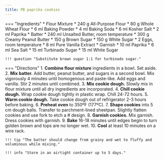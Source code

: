 ```yaml
---
title: PB paprika cookies
---
```

=== "Ingredients"
    * Flour Mixture
        * 240 g All-Purpose Flour
        * 80 g Whole Wheat Flour
        * 6 ml Baking Powder
        * 4 ml Baking Soda
        * 6 ml Kosher Salt
        * 2 ml Paprika
    * Batter
        * 240 ml Unsalted Butter, room temperature
        * 300 g Creamy Peanut Butter
        * 150 g Brown Sugar
        * 150 g White Sugar
        * 2 Eggs, room temperature
        * 8 ml Pure Vanilla Extract
    * Garnish
        * 10 ml Paprika
        * 6 ml Sea Salt
        * 15 ml Turbinado Sugar
        * 15 ml White Sugar

    !!! question "Substitute brown sugar 1:1 for turbinado sugar."

=== "Directions"
    1. **Combine flour mixture** ingredients in a bowl. Set aside.
    2. **Mix batter.** Add butter, peanut butter, and sugars in a second bowl. Mix vigorously 4 minutes until homogenous and paste-like. Add eggs and vanilla. Stir 2 minutes until combined.
    3. **Mix cookie dough.** Slowly mix in flour mixture until all dry ingredients are incorporated.
    4. **Chill cookie dough.** Wrap cookie dough tightly in plastic wrap. Chill 24-72 hours.
    5. **Warm cookie dough.** Take cookie dough out of refrigerator 2-3 hours before baking.
    6. **Preheat oven** to 350ºF (177ºC).
    7. **Shape cookies** into 5 cm dough balls. Transfer to parchment-lined sheetpan. Slightly flatten cookies and use fork to etch a # design.
    8. **Garnish cookies.** Mix garnish. Dress cookies with garnish.
    9. **Bake** 16-18 minutes until edges begin to turn golden brown and tops are no longer wet.
    10. **Cool** at least 10 minutes on a wire rack.

    !!! tip "The batter should change from grainy and wet to fluffy and voluminous while mixing."

    !!! info "Store in an airtight container up to 5 days."

[^1]: {{ cite.ludwinski_sister_pie }} Accessed April 2020.
